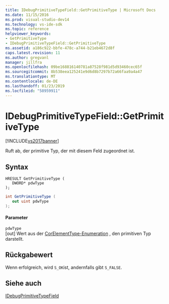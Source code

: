 ```yaml
---
title: IDebugPrimitiveTypeField::GetPrimitiveType | Microsoft Docs
ms.date: 11/15/2016
ms.prod: visual-studio-dev14
ms.technology: vs-ide-sdk
ms.topic: reference
helpviewer_keywords:
- GetPrimitiveType
- IDebugPrimitiveTypeField::GetPrimitiveType
ms.assetid: a186c922-bbfe-478c-a744-b21eb4672d8f
caps.latest.revision: 11
ms.author: gregvanl
manager: jillfra
ms.openlocfilehash: 09be168816140781a87528f981d5d93460cec65f
ms.sourcegitcommit: 8b538eea125241e9d6d8b7297b72a66faa9a4a47
ms.translationtype: MT
ms.contentlocale: de-DE
ms.lasthandoff: 01/23/2019
ms.locfileid: "58959911"
---
```

# <a name="idebugprimitivetypefieldgetprimitivetype"></a>IDebugPrimitiveTypeField::GetPrimitiveType
[!INCLUDE[vs2017banner](../../../includes/vs2017banner.md)]

Ruft ab, der primitive Typ, der mit diesem Feld zugeordnet ist.  
  
## <a name="syntax"></a>Syntax  
  
```cpp#  
HRESULT GetPrimitiveType (  
   DWORD* pdwType  
);  
```  
  
```csharp  
int GetPrimitiveType (  
   out uint pdwType  
);  
```  
  
#### <a name="parameters"></a>Parameter  
 `pdwType`  
 [out] Wert aus der [CorElementType-Enumeration](/dotnet/framework/unmanaged-api/metadata/corelementtype-enumeration) , den primitiven Typ darstellt.  
  
## <a name="return-value"></a>Rückgabewert  
 Wenn erfolgreich, wird `S_OK`ist, andernfalls gibt `S_FALSE`.  
  
## <a name="see-also"></a>Siehe auch  
 [IDebugPrimitiveTypeField](../../../extensibility/debugger/reference/idebugprimitivetypefield.md)
